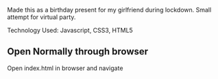 Made this as a birthday present for my girlfriend during lockdown. Small attempt for virtual party.



Technology Used: Javascript, CSS3, HTML5


## Open Normally through browser
Open index.html in browser and navigate


